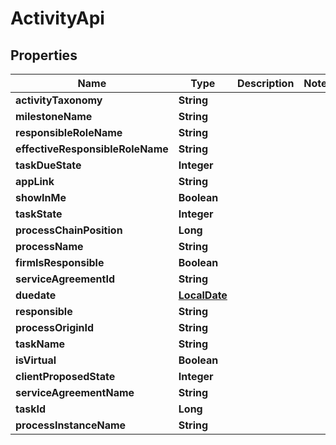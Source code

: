 
# ActivityApi

## Properties
Name | Type | Description | Notes
------------ | ------------- | ------------- | -------------
**activityTaxonomy** | **String** |  | 
**milestoneName** | **String** |  | 
**responsibleRoleName** | **String** |  | 
**effectiveResponsibleRoleName** | **String** |  | 
**taskDueState** | **Integer** |  | 
**appLink** | **String** |  | 
**showInMe** | **Boolean** |  | 
**taskState** | **Integer** |  | 
**processChainPosition** | **Long** |  | 
**processName** | **String** |  | 
**firmIsResponsible** | **Boolean** |  | 
**serviceAgreementId** | **String** |  | 
**duedate** | [**LocalDate**](LocalDate.md) |  | 
**responsible** | **String** |  | 
**processOriginId** | **String** |  | 
**taskName** | **String** |  | 
**isVirtual** | **Boolean** |  | 
**clientProposedState** | **Integer** |  | 
**serviceAgreementName** | **String** |  | 
**taskId** | **Long** |  | 
**processInstanceName** | **String** |  | 



